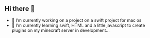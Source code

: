 ## Hi there 👋



- 🔭 I’m currently working on a project on a swift project for mac os
- 🌱 I’m currently learning swift, HTML and a little javascript to create plugins on my minecraft server in development...
